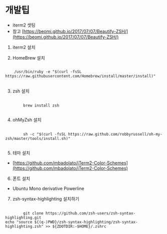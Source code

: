 # 개발팁

* iterm2 셋팅
* 참고 [https://beomi.github.io/2017/07/07/Beautify-ZSH/](https://beomi.github.io/2017/07/07/Beautify-ZSH/)

1) iterm2 설치

2) HomeBrew 설치
<pre>
<code>
	/usr/bin/ruby -e "$(curl -fsSL https://raw.githubusercontent.com/Homebrew/install/master/install)"
</code>
</pre>

3) zsh 설치
<pre>
	<code>
		brew install zsh
	</code>
</pre>

4) ohMyZsh 설치
<pre>
	<code>
		sh -c "$(curl -fsSL https://raw.github.com/robbyrussell/oh-my-zsh/master/tools/install.sh)"
	</code>
</pre>
 
5) 테마 설치
* [https://github.com/mbadolato/iTerm2-Color-Schemes](https://github.com/mbadolato/iTerm2-Color-Schemes)

6) 폰트 설치
* Ubuntu Mono derivative Powerline

7) zsh-syntax-highlighting 설치하기
 <pre>
	<code>
		git clone https://github.com/zsh-users/zsh-syntax-highlighting.git
echo "source ${(q-)PWD}/zsh-syntax-highlighting/zsh-syntax-highlighting.zsh" >> ${ZDOTDIR:-$HOME}/.zshrc
	</code>
</pre>

